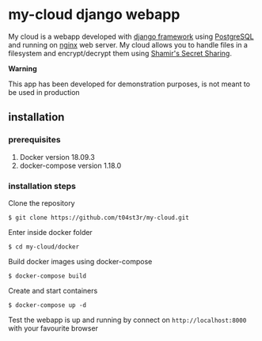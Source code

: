 # my-cloud django webapp

My cloud is a webapp developed with [django framework](https://www.djangoproject.com/)
using [PostgreSQL](https://www.postgresql.org/) and running on [nginx](https://nginx.org/)
web server. My cloud allows you to handle files in a filesystem and encrypt/decrypt them using 
[Shamir's Secret Sharing](https://cs.jhu.edu/~sdoshi/crypto/papers/shamirturing.pdf).

**Warning**

This app has been developed for demonstration purposes, is not meant to be used in production


## installation

### prerequisites

1. Docker version 18.09.3
2. docker-compose version 1.18.0

### installation steps

Clone the repository

```
$ git clone https://github.com/t04st3r/my-cloud.git
```

Enter inside docker folder

```
$ cd my-cloud/docker
```

Build docker images using docker-compose

```
$ docker-compose build
```

Create and start containers

```
$ docker-compose up -d
```

Test the webapp is up and running by connect on `http://localhost:8000`
with your favourite browser